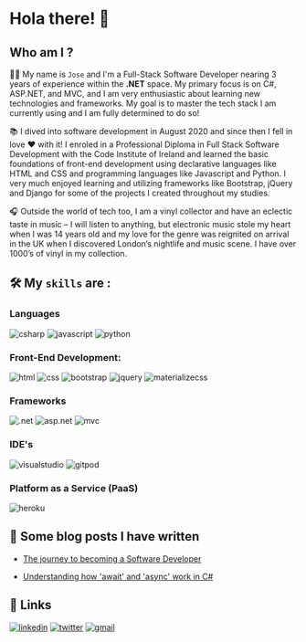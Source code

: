 # Hola there! 👋

## Who am I ? 


👨‍💻 My name is `Jose` and I'm a Full-Stack Software Developer nearing 3 years of experience within the **.NET** space. My primary focus is on C#, ASP.NET, and MVC, and I am very enthusiastic about learning new technologies and frameworks. My goal is to master the tech stack I am currently using and I am fully determined to do so! 

📚 I dived into software development in August 2020 and since then I fell in love ❤ with it! I enroled in a Professional Diploma in Full Stack Software Development with the Code Institute of Ireland and learned the basic foundations of front-end development using declarative languages like HTML and CSS and programming languages like Javascript and Python. I very much enjoyed learning and utilizing frameworks like Bootstrap, jQuery and Django for some of the projects I created throughout my studies.

🎧 Outside the world of tech too, I am a vinyl collector and have an eclectic taste in music – I will listen to anything, but electronic music stole my heart when I was 14 years old and my love for the genre was reignited on arrival in the UK when I discovered London’s nightlife and music scene. I have over 1000’s of vinyl in my collection.

## 🛠 My `skills` are : 

  ### Languages

![csharp](https://img.shields.io/badge/CSharp-blueviolet?style=for-the-badge&logo=CSharp&logoColor=white)
![javascript](https://img.shields.io/badge/javascript-lightgrey?style=for-the-badge&logo=javascript&logoColor=yellow)
![python](https://img.shields.io/badge/python-blue?style=for-the-badge&logo=python&logoColor=white)

  ### Front-End Development:
  
![html](https://img.shields.io/badge/html5-orange?style=for-the-badge&logo=html5&logoColor=white)
![css](https://img.shields.io/badge/css3-blue?style=for-the-badge&logo=css3&logoColor=white)
![bootstrap](https://img.shields.io/badge/bootstrap-blueviolet?style=for-the-badge&logo=bootstrap&logoColor=white)
![jquery](https://img.shields.io/badge/jquery-blue?style=for-the-badge&logo=jquery&logoColor=white)
![materializecss](https://img.shields.io/badge/materializecss-red?style=for-the-badge&logo=materializecss&logoColor=white)

  ### Frameworks
  
![.net](https://img.shields.io/badge/.net-blueviolet?style=for-the-badge&logo=.net&logoColor=white)
![asp.net](https://img.shields.io/badge/asp.net-blueviolet?style=for-the-badge&logo=.net&logoColor=white)
![mvc](https://img.shields.io/badge/mvc-blue?style=for-the-badge&logo=mvc&logoColor=white)

  ### IDE's 

![visualstudio](https://img.shields.io/badge/visualstudio-black?style=for-the-badge&logo=visualstudio&logoColor=blueviolet)
![gitpod](https://img.shields.io/badge/gitpod-black?style=for-the-badge&logo=gitpod&logoColor=orange)

  ### Platform as a Service (PaaS)
  
![heroku](https://img.shields.io/badge/heroku-blueviolet?style=for-the-badge&logo=heroku&logoColor=white)

## 📝 Some blog posts I have written 

  * [The journey to becoming a Software Developer](https://www.linkedin.com/pulse/journey-becoming-software-developer-overcoming-your-alberto-casta%C3%B1o/)
  - [Understanding how 'await'​ and 'async'​ work in C#](https://www.linkedin.com/pulse/understanding-how-await-async-work-c-jose-alberto-casta%25C3%25B1o/)

## 🔗 Links

<a href="https://www.linkedin.com/in/jose-alberto-casta%C3%B1o-41063766/">![linkedin](https://img.shields.io/badge/linkedin-blue?style=for-the-badge&logo=linkedin&logoColor=white)</a>
<a href="https://twitter.com/JWestsussex">![twitter](https://img.shields.io/badge/twitter-white?style=for-the-badge&logo=twitter&logoColor=blue)</a>
<a href="mailto:j.albertocast@gmail.com">![gmail](https://img.shields.io/badge/gmail-red?style=for-the-badge&logo=gmail&logoColor=white)</a>

